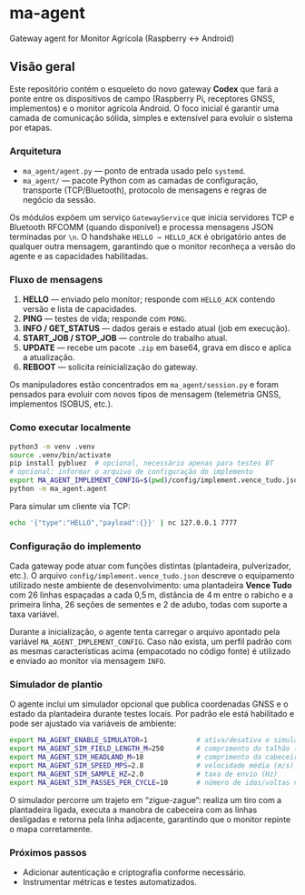 # ma-agent

Gateway agent for Monitor Agrícola (Raspberry ↔ Android)

## Visão geral

Este repositório contém o esqueleto do novo gateway **Codex** que fará a
ponte entre os dispositivos de campo (Raspberry Pi, receptores GNSS,
implementos) e o monitor agrícola Android. O foco inicial é garantir uma
camada de comunicação sólida, simples e extensível para evoluir o
sistema por etapas.

### Arquitetura

* `ma_agent/agent.py` — ponto de entrada usado pelo `systemd`.
* `ma_agent/` — pacote Python com as camadas de configuração,
  transporte (TCP/Bluetooth), protocolo de mensagens e regras de
  negócio da sessão.

Os módulos expõem um serviço `GatewayService` que inicia servidores TCP e
Bluetooth RFCOMM (quando disponível) e processa mensagens JSON
terminadas por `\n`. O handshake `HELLO → HELLO_ACK` é obrigatório
antes de qualquer outra mensagem, garantindo que o monitor reconheça a
versão do agente e as capacidades habilitadas.

### Fluxo de mensagens

1. **HELLO** — enviado pelo monitor; responde com `HELLO_ACK` contendo
   versão e lista de capacidades.
2. **PING** — testes de vida; responde com `PONG`.
3. **INFO / GET_STATUS** — dados gerais e estado atual (job em execução).
4. **START_JOB / STOP_JOB** — controle do trabalho atual.
5. **UPDATE** — recebe um pacote `.zip` em base64, grava em disco e
   aplica a atualização.
6. **REBOOT** — solicita reinicialização do gateway.

Os manipuladores estão concentrados em `ma_agent/session.py` e foram
pensados para evoluir com novos tipos de mensagem (telemetria GNSS,
implementos ISOBUS, etc.).

### Como executar localmente

```bash
python3 -m venv .venv
source .venv/bin/activate
pip install pybluez  # opcional, necessário apenas para testes BT
# opcional: informar o arquivo de configuração do implemento
export MA_AGENT_IMPLEMENT_CONFIG=$(pwd)/config/implement.vence_tudo.json
python -m ma_agent.agent
```

Para simular um cliente via TCP:

```bash
echo '{"type":"HELLO","payload":{}}' | nc 127.0.0.1 7777
```
### Configuração do implemento

Cada gateway pode atuar com funções distintas (plantadeira, pulverizador,
etc.). O arquivo `config/implement.vence_tudo.json` descreve o equipamento
utilizado neste ambiente de desenvolvimento: uma plantadeira **Vence
Tudo** com 26 linhas espaçadas a cada 0,5 m, distância de 4 m entre o
rabicho e a primeira linha, 26 seções de sementes e 2 de adubo, todas com
suporte a taxa variável.

Durante a inicialização, o agente tenta carregar o arquivo apontado pela
variável `MA_AGENT_IMPLEMENT_CONFIG`. Caso não exista, um perfil padrão
com as mesmas características acima (empacotado no código fonte) é
utilizado e enviado ao monitor via mensagem `INFO`.


### Simulador de plantio

O agente inclui um simulador opcional que publica coordenadas GNSS e o
estado da plantadeira durante testes locais. Por padrão ele está
habilitado e pode ser ajustado via variáveis de ambiente:

```bash
export MA_AGENT_ENABLE_SIMULATOR=1            # ativa/desativa o simulador
export MA_AGENT_SIM_FIELD_LENGTH_M=250        # comprimento do talhão (m)
export MA_AGENT_SIM_HEADLAND_M=18             # comprimento da cabeceira (m)
export MA_AGENT_SIM_SPEED_MPS=2.8             # velocidade média (m/s)
export MA_AGENT_SIM_SAMPLE_HZ=2.0             # taxa de envio (Hz)
export MA_AGENT_SIM_PASSES_PER_CYCLE=10       # número de idas/voltas no ciclo
```

O simulador percorre um trajeto em “zigue-zague”: realiza um tiro com a
plantadeira ligada, executa a manobra de cabeceira com as linhas
desligadas e retorna pela linha adjacente, garantindo que o monitor
repinte o mapa corretamente.


### Próximos passos

* Adicionar autenticação e criptografia conforme necessário.
* Instrumentar métricas e testes automatizados.